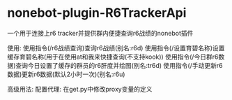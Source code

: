 # nonebot-plugin-R6TrackerApi
一个用于连接上r6 tracker并提供群内便捷查询r6战绩的nonebot插件

使用:
使用指令(/r6战绩查询)查询r6战绩(别名:r6d)
使用指令(/设置育碧名称)设置缓存育碧名称(用于在使用at和我来快捷查询(不支持kook))
使用指令(/今日群r6数据)查询今日设置了缓存的群员的r6肝度并绘图(别名:tr6d)
使用指令(/手动更新r6数据)更新r6数据(默认2小时一次)(别名:r6u)

高级用法:
配置代理:
在get.py中修改proxy变量的定义
